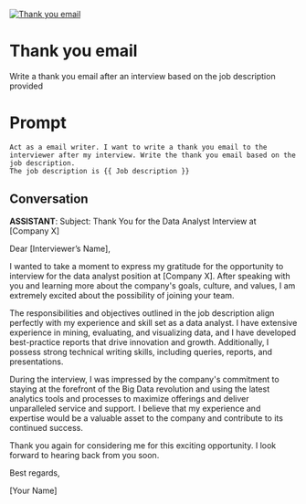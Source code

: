 
[![Thank you email](https://flow-prompt-covers.s3.us-west-1.amazonaws.com/icon/vintage/vint_1.png)]()
# Thank you email 
Write a thank you email after an interview based on the job description provided

# Prompt

```
Act as a email writer. I want to write a thank you email to the interviewer after my interview. Write the thank you email based on the job description. 
The job description is {{ Job description }}
```

## Conversation

**ASSISTANT**: Subject: Thank You for the Data Analyst Interview at [Company X]



Dear [Interviewer’s Name],



I wanted to take a moment to express my gratitude for the opportunity to interview for the data analyst position at [Company X]. After speaking with you and learning more about the company's goals, culture, and values, I am extremely excited about the possibility of joining your team.



The responsibilities and objectives outlined in the job description align perfectly with my experience and skill set as a data analyst. I have extensive experience in mining, evaluating, and visualizing data, and I have developed best-practice reports that drive innovation and growth. Additionally, I possess strong technical writing skills, including queries, reports, and presentations.



During the interview, I was impressed by the company's commitment to staying at the forefront of the Big Data revolution and using the latest analytics tools and processes to maximize offerings and deliver unparalleled service and support. I believe that my experience and expertise would be a valuable asset to the company and contribute to its continued success.



Thank you again for considering me for this exciting opportunity. I look forward to hearing back from you soon.



Best regards,



[Your Name]



